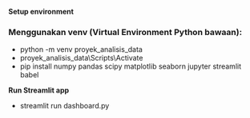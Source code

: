 **Setup environment**
### Menggunakan venv (Virtual Environment Python bawaan):

 
  - python -m venv proyek_analisis_data
  - proyek_analisis_data\Scripts\Activate
  - pip install numpy pandas scipy matplotlib seaborn jupyter streamlit babel
   
**Run Streamlit app**
 - streamlit run dashboard.py